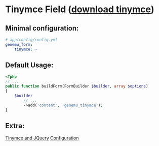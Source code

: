 # Tinymce Field ([download tinymce](http://www.tinymce.com/))

## Minimal configuration:

``` yml
# app/config/config.yml
genemu_form:
    tinymce: ~
```

## Default Usage:

``` php
<?php
// ...
public function buildForm(FormBuilder $builder, array $options)
{
    $builder
        // ...
        ->add('content', 'genemu_tinymce');
}
```

## Extra:

[Tinymce and JQuery](https://github.com/genemu/GenemuFormBundle/blob/2.0/Resources/doc/jquery/tinymce/jquery.md)
[Configuration](https://github.com/genemu/GenemuFormBundle/blob/2.0/Resources/doc/jquery/tinymce/default.md)

